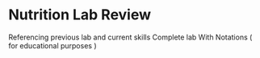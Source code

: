 # Nutrition Lab Review
Referencing previous lab and current skills
Complete lab
With Notations ( for educational purposes )
